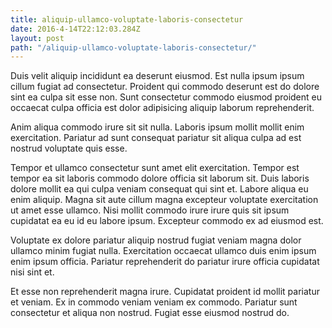 ```yaml
---
title: aliquip-ullamco-voluptate-laboris-consectetur
date: 2016-4-14T22:12:03.284Z
layout: post
path: "/aliquip-ullamco-voluptate-laboris-consectetur/"
---
```


Duis velit aliquip incididunt ea deserunt eiusmod. Est nulla ipsum ipsum cillum fugiat ad consectetur. Proident qui commodo deserunt est do dolore sint ea culpa sit esse non. Sunt consectetur commodo eiusmod proident eu occaecat culpa officia est dolor adipisicing aliquip laborum reprehenderit.

Anim aliqua commodo irure sit sit nulla. Laboris ipsum mollit mollit enim exercitation. Pariatur ad sunt consequat pariatur sit aliqua culpa ad est nostrud voluptate quis esse.

Tempor et ullamco consectetur sunt amet elit exercitation. Tempor est tempor ea sit laboris commodo dolore officia sit laborum sit. Duis laboris dolore mollit ea qui culpa veniam consequat qui sint et. Labore aliqua eu enim aliquip. Magna sit aute cillum magna excepteur voluptate exercitation ut amet esse ullamco. Nisi mollit commodo irure irure quis sit ipsum cupidatat ea eu id eu labore ipsum. Excepteur commodo ex ad eiusmod est.

Voluptate ex dolore pariatur aliquip nostrud fugiat veniam magna dolor ullamco minim fugiat nulla. Exercitation occaecat ullamco duis enim ipsum enim ipsum officia. Pariatur reprehenderit do pariatur irure officia cupidatat nisi sint et.

Et esse non reprehenderit magna irure. Cupidatat proident id mollit pariatur et veniam. Ex in commodo veniam veniam ex commodo. Pariatur sunt consectetur et aliqua non nostrud. Fugiat esse eiusmod nostrud do.
